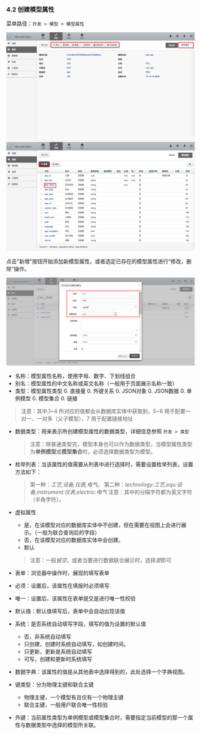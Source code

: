 ### 4.2 创建模型属性

菜单路径：`开发 > 模型 > 模型属性`

![PNG](..\images\model\3.png)
![PNG](..\images\model\4.png)

点击"新增"按钮开始添加新模型属性，或者选定已存在的模型属性进行“修改，删除”操作。

![PNG](..\images\model\5.png)

- 名称：模型属性名称，使用字母、数字、下划线组合
- 别名：模型属性的中文名称或英文名称（一般用于页面展示名称一致）
- 类型：模型属性类型
  0. 直接量
  0. 外键关系
  0. JSON对象
  0. JSON数据
  0. 单例模型
  0. 模型集合
  0. 链接

 > 注意：其中,1~4 所对应的值都会从数据库实体中获取到，5~6 用于配置一对一、一对多（父子模型），7 用于配置链接地址

- 数据类型：用来表示所创建模型属性的数据类型，详细信息参照 `开发 > 类型`

  > 注意：除普通类型完，模型本身也可以作为数据类型，当模型属性类型为**单例模型**或**模型集合**时，必须选择数据类型为模型。

- 枚举列表：当该属性的值需要从列表中进行选择时，需要设置枚举列表，设置方法如下：

  > 第一种：*工艺,设备,仪表,电气*。
  > 第二种：*technology:工艺,equ:设备,instrument:仪表,electric:电气*
  > 注意：其中的分隔字符都为英文字符（半角字符）。

- 虚拟属性
  - 是，在该模型对应的数据库实体中不创建，但在需要在视图上会进行展示。（一般为联合查询后的字段）
  - 否，在该模型对应的数据库实体中会创建。
  - 默认

  > 注意：一般*留空*，或者当要进行数据联合展示时，选择*是*即可
 
- 表单：浏览器中操作时，展现的填写表单
- 必须：设置后，该属性在填报时必须填写
- 唯一：设置后，该属性在表单提交是进行唯一性校验
- 默认值：默认值填写后，表单中会自动出现该值
- 系统：是否系统自动填写字段，填写的值为设置的默认值
  - 否，非系统自动填写
  - 只创建，创建时系统自动填写，如创建时间。
  - 只更新，更新是系统自动填写
  - 可写，创建和更新时系统填写
- 数据字典：该属性的值是从其他表中选择得到的，此处选择一个字典视图。
- 键类型：分为物理主键和联合主键
  - 物理主键，一个模型有且仅有一个物理主键
  - 联合主键，一般用户联合唯一性校验
- 外键：当前属性类型为单例模型或模型集合时，需要指定当前模型的那一个属性与数据类型中选择的模型所关联。


